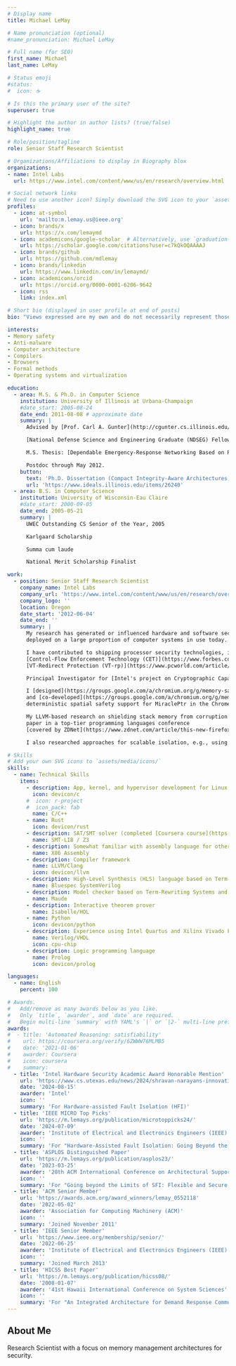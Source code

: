 ```yaml
---
# Display name
title: Michael LeMay

# Name pronunciation (optional)
#name_pronunciation: Michael LeMay

# Full name (for SEO)
first_name: Michael
last_name: LeMay

# Status emoji
#status:
#  icon: ☕️

# Is this the primary user of the site?
superuser: true

# Highlight the author in author lists? (true/false)
highlight_name: true

# Role/position/tagline
role: Senior Staff Research Scientist

# Organizations/Affiliations to display in Biography blox
organizations:
- name: Intel Labs
  url: https://www.intel.com/content/www/us/en/research/overview.html

# Social network links
# Need to use another icon? Simply download the SVG icon to your `assets/media/icons/` folder.
profiles:
  - icon: at-symbol
    url: 'mailto:m.lemay.us@ieee.org'
  - icon: brands/x
    url: https://x.com/lemaymd
  - icon: academicons/google-scholar  # Alternatively, use `graduation-cap` icon from `fab` icon pack
    url: https://scholar.google.com/citations?user=c7kQkOQAAAAJ
  - icon: brands/github
    url: https://github.com/mdlemay
  - icon: brands/linkedin
    url: https://www.linkedin.com/in/lemaymd/
  - icon: academicons/orcid
    url: https://orcid.org/0000-0001-6206-9642
  - icon: rss
    link: index.xml

# Short bio (displayed in user profile at end of posts)
bio: "Views expressed are my own and do not necessarily represent those of my employer. #IamIntel"

interests:
- Memory safety
- Anti-malware
- Computer architecture
- Compilers
- Browsers
- Formal methods
- Operating systems and virtualization

education:
  - area: M.S. & Ph.D. in Computer Science
    institution: University of Illinois at Urbana-Champaign
    #date_start: 2005-08-24
    date_end: 2011-08-08 # approximate date
    summary: |
      Advised by [Prof. Carl A. Gunter](http://cgunter.cs.illinois.edu/).

      [National Defense Science and Engineering Graduate (NDSEG) Fellow](https://web.archive.org/web/20090412061630/http://www.uwec.edu/newsreleases/highlights/041305LeMay.htm).

      M.S. Thesis: [Dependable Emergency-Response Networking Based on Retaskable Network Infrastructures](http://seclab.illinois.edu/wp-content/uploads/2011/03/LeMayMSThesis.pdf).

      Postdoc through May 2012.
    button:
      text: 'Ph.D. Dissertation (Compact Integrity-Aware Architectures)'
      url: 'https://www.ideals.illinois.edu/items/26240'
  - area: B.S. in Computer Science
    institution: University of Wisconsin-Eau Claire
    #date_start: 2000-09-05
    date_end: 2005-05-21
    summary: |
      UWEC Outstanding CS Senior of the Year, 2005

      Karlgaard Scholarship

      Summa cum laude

      National Merit Scholarship Finalist

work:
  - position: Senior Staff Research Scientist
    company_name: Intel Labs
    company_url: 'https://www.intel.com/content/www/us/en/research/overview.html'
    company_logo: ''
    location: Oregon
    date_start: '2012-06-04'
    date_end: ''
    summary: |
      My research has generated or influenced hardware and software security architectures
      deployed on a large proportion of computer systems in use today.

      I have contributed to shipping processor security technologies, including
      [Control-Flow Enforcement Technology (CET)](https://www.forbes.com/sites/tonybradley/2020/06/17/intel-cet-raises-the-bar-for-malware-defense/) and
      [VT-Redirect Protection (VT-rp)](https://www.pcworld.com/article/619047/intels-12th-gen-vpro-chips-now-actively-fight-ransomware-supply-chain-attacks.html).

      Principal Investigator for [Intel's project on Cryptographic Capability Computing (C3)](https://www.intel.com/content/www/us/en/newsroom/news/intel-and-ucsd-join-darpa-cyberdefense-program.html) in the [DARPA HARDEN program](https://www.darpa.mil/news-events/2022-10-13).

      I [designed](https://groups.google.com/a/chromium.org/g/memory-safety-dev/c/PDi1cvAvUGc)
      and [co-developed](https://groups.google.com/a/chromium.org/g/memory-safety-dev/c/1tYGORldm3w)
      deterministic spatial safety support for MiraclePtr in the Chrome browser.

      My LLVM-based research on shielding stack memory from corruption helped lead to a 2022
      paper in a top-tier programming languages conference
      [covered by ZDNet](https://www.zdnet.com/article/this-new-firefox-browser-feature-could-stop-zero-day-bugs-in-their-tracks/).

      I also researched approaches for scalable isolation, e.g., using [segmentation to accelerate WebAssembly](https://plas2022.github.io/files/pdf/SegueColorGuard.pdf) (upstreamed in [wasm2c](https://github.com/WebAssembly/wabt/pull/2395)).

# Skills
# Add your own SVG icons to `assets/media/icons/`
skills:
  - name: Technical Skills
    items:
      - description: App, kernel, and hypervisor development for Linux, Windows, and embedded systems with Boost and generics experience
        icon: devicon/c
      #  icon: r-project
      #  icon_pack: fab
        name: C/C++
      - name: Rust
        icon: devicon/rust
      - description: SAT/SMT solver (completed [Coursera course](https://coursera.org/verify/6ZWWW76MLMB5))
        name: SMT-LIB / Z3
      - description: Somewhat familiar with assembly language for other architectures as well
        name: X86 Assembly
      - description: Compiler framework
        name: LLVM/Clang
        icon: devicon/llvm
      - description: High-Level Synthesis (HLS) language based on Term-Rewriting Systems
        name: Bluespec SystemVerilog
      - description: Model checker based on Term-Rewriting Systems and Linear-Temporal Logic
        name: Maude
      - description: Interactive theorem prover
        name: Isabelle/HOL
      - name: Python
        icon: devicon/python
      - description: Experience using Intel Quartus and Xilinx Vivado FPGA toolchains.  Experience using Synopsys VCS and Mentor Graphics Modelsim simulators.  Experience extending and maintaining an in-house Verilog simulator during an internship with Cray, Inc.
        name: Verilog/VHDL
        icon: cpu-chip
      - description: Logic programming language
        name: Prolog
        icon: devicon/prolog

languages:
  - name: English
    percent: 100

# Awards.
#   Add/remove as many awards below as you like.
#   Only `title`, `awarder`, and `date` are required.
#   Begin multi-line `summary` with YAML's `|` or `|2-` multi-line prefix and indent 2 spaces below.
awards:
#  - title: 'Automated Reasoning: satisfiability'
#    url: https://coursera.org/verify/6ZWWW76MLMB5
#    date: '2021-01-06'
#    awarder: Coursera
#    icon: coursera
#    summary:
  - title: 'Intel Hardware Security Academic Award Honorable Mention'
    url: 'https://www.cs.utexas.edu/news/2024/shravan-narayans-innovative-research-garners-multiple-prestigious-honors-hardware'
    date: '2024-08-15'
    awarder: 'Intel'
    icon: ''
    summary: 'For Hardware-assisted Fault Isolation (HFI)'
  - title: 'IEEE MICRO Top Picks'
    url: 'https://m.lemays.org/publication/microtoppicks24/'
    date: '2024-07-09'
    awarder: 'Institute of Electrical and Electronics Engineers (IEEE)'
    icon: ''
    summary: 'For "Hardware-Assisted Fault Isolation: Going Beyond the Limits of Software-Based Sandboxing"'
  - title: 'ASPLOS Distinguished Paper'
    url: 'https://m.lemays.org/publication/asplos23/'
    date: '2023-03-25'
    awarder: '28th ACM International Conference on Architectural Support for Programming Languages and Operating Systems'
    icon: ''
    summary: 'For "Going beyond the Limits of SFI: Flexible and Secure Hardware-Assisted In-Process Isolation with HFI"'
  - title: 'ACM Senior Member'
    url: 'https://awards.acm.org/award_winners/lemay_0552118'
    date: '2022-05-02'
    awarder: 'Association for Computing Machinery (ACM)'
    icon: ''
    summary: 'Joined November 2011'
  - title: 'IEEE Senior Member'
    url: 'https://www.ieee.org/membership/senior/'
    date: '2022-06-25'
    awarder: 'Institute of Electrical and Electronics Engineers (IEEE)'
    icon: ''
    summary: 'Joined March 2013'
  - title: 'HICSS Best Paper'
    url: 'https://m.lemays.org/publication/hicss08/'
    date: '2008-01-07'
    awarder: '41st Hawaii International Conference on System Sciences'
    icon: ''
    summary: 'For "An Integrated Architecture for Demand Response Communications and Control"'
---
```


## About Me

Research Scientist with a focus on memory management architectures for security.
